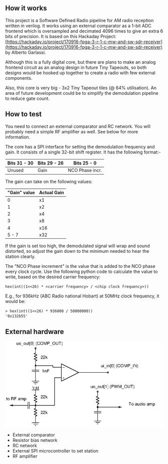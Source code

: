<!---

This file is used to generate your project datasheet. Please fill in the information below and delete any unused
sections.

You can also include images in this folder and reference them in the markdown. Each image must be less than
512 kb in size, and the combined size of all images must be less than 1 MB.
-->

## How it works

This project is a Software Defined Radio pipeline for AM radio reception written in verilog. It works using an external comparator as a 1-bit ADC frontend which is oversampled and decimated 4096 times to give an extra 6 bits of precision. It is based on this Hackaday Project: [https://hackaday.io/project/170916-fpga-3-r-1-c-mw-and-sw-sdr-receiver](https://hackaday.io/project/170916-fpga-3-r-1-c-mw-and-sw-sdr-receiver) by Alberto Garlassi. 

Although this is a fully digital core, but there are plans to make an analog frontend circuit as an analog design in future Tiny Tapeouts, so both designs would be hooked up together to create a radio with few external components.

Also, this core is very big - 3x2 Tiny Tapeout tiles (@ 64% utilisation). An area of future development could be to simplify the demodulation pipeline to reduce gate count.

## How to test

You need to connect an external comparator and RC network. You will probably need a simple RF amplifier as well. See below for more information.

The core has a SPI interface for setting the demodulation frequency and gain. It consists of a single
32-bit shift register. It has the following format:-

| Bits 31 - 30| Bits 29 - 26 | Bits 25 - 0     |
|-------------|--------------|-----------------|
|    Unused   |   Gain       |  NCO Phase incr.|

The gain can take on the following values:

|  "Gain" value| Actual Gain|
|--------------|------------|
|     0        |   x1       |
|     1        |   x2       |
|     2        |   x4       |
|     3        |   x8       |
|     4        |   x16      |
|     5 - 7    |   x32      |

If the gain is set too high, the demodulated signal will wrap and sound distorted, so adjust the gain down to the minimum needed to hear the station clearly.

The "NCO Phase increment" is the value that is added to the NCO phase every clock cycle. Use the following python code to calculate the value to write, based on the desired carrier frequency:

    hex(int((1<<26) * <carrier frequency> / <chip clock frequency>))

E.g., for 936kHz (ABC Radio national Hobart) at 50MHz clock frequency, it would be:

    > hex(int((1<<26) * 936000 / 50000000))
    '0x132b55'

## External hardware

![Schematic diagram of external circuitry](schematic.png "the schematic for the external circuitry")

- External comparator
- Resistor bias network
- RC network
- External SPI microcontroller to set station
- RF amplifier

